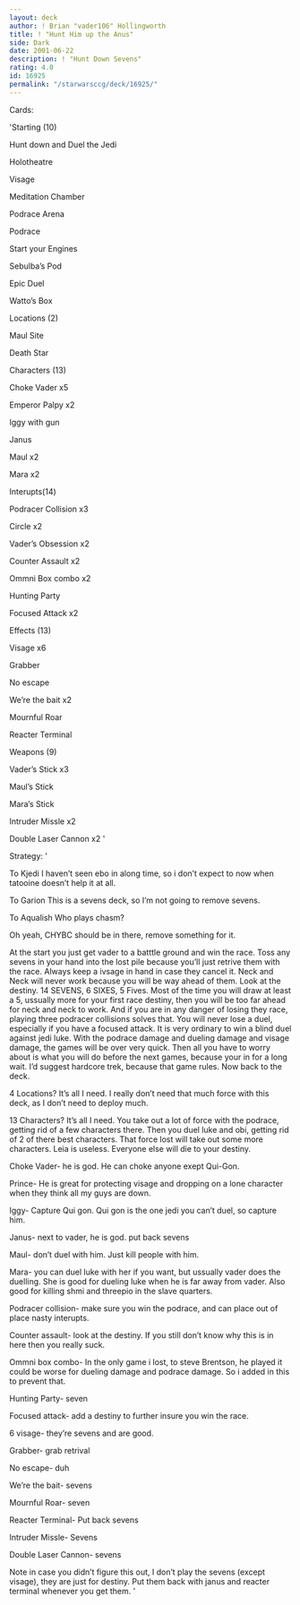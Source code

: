 ```yaml
---
layout: deck
author: ! Brian "vader106" Hollingworth
title: ! "Hunt Him up the Anus"
side: Dark
date: 2001-06-22
description: ! "Hunt Down Sevens"
rating: 4.0
id: 16925
permalink: "/starwarsccg/deck/16925/"
---
```

Cards: 

'Starting (10)

Hunt down and Duel the Jedi

Holotheatre

Visage

Meditation Chamber

Podrace Arena

Podrace

Start your Engines

Sebulba’s Pod

Epic Duel

Watto’s Box


Locations (2)

Maul Site

Death Star


Characters (13)

Choke Vader x5

Emperor Palpy x2

Iggy with gun

Janus

Maul x2

Mara x2


Interupts(14)

Podracer Collision x3

Circle x2

Vader’s Obsession x2

Counter Assault x2

Ommni Box combo x2

Hunting Party

Focused Attack x2


Effects (13)

Visage x6

Grabber

No escape

We’re the bait x2

Mournful Roar

Reacter Terminal


Weapons (9)

Vader’s Stick x3

Maul’s Stick

Mara’s Stick

Intruder Missle x2

Double Laser Cannon x2 '

Strategy: '

To Kjedi I haven’t seen ebo in along time, so i don’t expect to now when tatooine doesn’t help it at all.


To Garion This is a sevens deck, so I’m not going to remove sevens.


To Aqualish Who plays chasm?



Oh yeah, CHYBC should be in there, remove something for it.


At the start you just get vader to a batttle ground and win the race. Toss any sevens in your hand into the lost pile because you’ll just retrive them with the race.  Always keep a ivsage in hand in case they cancel it. Neck and Neck will never work because you will be way ahead of them.  Look at the destiny.  14 SEVENS, 6 SIXES, 5 Fives.  Most of the time you will draw at least a 5, ussually more for your first race destiny, then you will be too far ahead for neck and neck to work.  And if you are in any danger of losing they race, playing three podracer collisions solves that.  You will never lose a duel, especially if you have a focused attack.  It is very ordinary to win a blind duel against jedi luke. With the podrace damage and dueling damage and visage damage, the games will be over very quick. Then all you have to worry about is what you will do before the next games, because your in for a long wait.  I’d suggest hardcore trek, because that game rules.  Now back to the deck.


4 Locations? It’s all I need.  I really don’t need that much force with this deck, as I don’t need to deploy much.


13 Characters? It’s all I need. You take out a lot of force with the podrace, getting rid of a few characters there.  Then you duel luke and obi, getting rid of 2 of there best characters. That force lost will take out some more characters.  Leia is useless. Everyone else will die to your destiny.


Choke Vader- he is god. He can choke anyone exept Qui-Gon.


Prince- He is great for protecting visage and dropping on a lone character when they think all my guys are down.


Iggy- Capture Qui gon.  Qui gon is the one jedi you can’t duel, so capture him.


Janus- next to vader, he is god. put back sevens


Maul- don’t duel with him.  Just kill people with him.


Mara- you can duel luke with her if you want, but ussually vader does the duelling. She is good for dueling luke when he is far away from vader.  Also good for killing shmi and threepio in the slave quarters.


Podracer collision- make sure you win the podrace, and can place out of place nasty interupts.


Counter assault- look at the destiny. If you still don’t know why this is in here then you really suck.


Ommni box combo- In the only game i lost, to steve Brentson, he played it could be worse for dueling damage and podrace damage.  So i added in this to prevent that.


Hunting Party- seven


Focused attack- add a destiny to further insure you win the race.


6 visage- they’re sevens and are good.


Grabber- grab retrival


No escape- duh


We’re the bait- sevens


Mournful Roar- seven


Reacter Terminal- Put back sevens


Intruder Missle- Sevens


Double Laser Cannon- sevens


Note in case you didn’t figure this out, I don’t play the sevens (except visage), they are just for destiny. Put them back with janus and reacter terminal whenever you get them.    '
